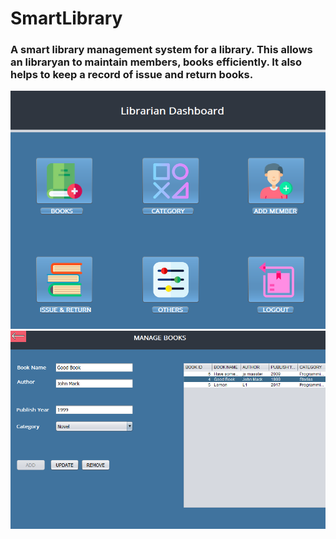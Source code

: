 # SmartLibrary
### A smart library management system for a library. This allows an libraryan to maintain members, books efficiently. It also helps to keep a record of issue and return books. 
![manage-book](https://github.com/Mahadi06/SmartLibrary/blob/main/lbd.png)
![dashboard](https://github.com/Mahadi06/SmartLibrary/blob/main/book.png)

